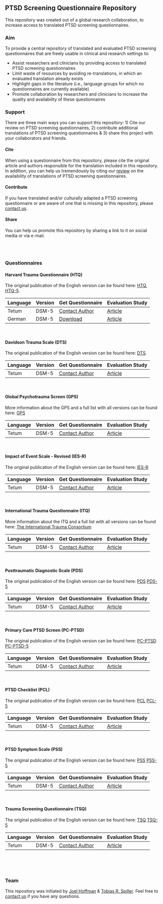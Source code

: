 
## PTSD Screening Questionnaire Repository

This repository was created out of a global research collaboration, to increase access to translated PTSD screening questionnaires. 

### Aim
To provide a central repository of translated and evaluated PTSD screening questionnaires that are freely usable in clinical and research settings to:

-	Assist researchers and clinicians by providing access to translated PTSD screening questionnaires
- Limit waste of resources by avoiding re-translations, in which an evaluated translation already exists
- Highlight gaps in the literature (i.e., language groups for which no questionnaires are currently available) 
- Promote collaboration by researchers and clinicians to increase the quality and availability of these questionnaires 

### Support
There are three main ways you can support this repository: 1) Cite our review  on PTSD screening questionnaires, 2) contribute additional translations of PTSD screening questionnaires & 3) share this project with your collaborators and friends.

#### Cite
When using a questionnaire from this repository, please cite the original article and authors responsible for the translation included in this repository. In addition, you can help us tremendously by citing our [review](ADD) on the availability of translations of PTSD screening questionnaires.

#### Contribute
If you have translated and/or culturally adapted a PTSD screening questionnaire or are aware of one that is missing in this repository, please [contact us](mailto:tobias.spiller@yale.edu).

#### Share
You can help us promote this repository by sharing a link to it on social media or via e-mail.

<br />
<br />

### Questionnaires
#### Harvard Trauma Questionnaire (HTQ)
The original publication of the English version can be found here: [HTQ](https://www.thelancet.com/journals/langlo/article/PIIS2214-109X(14)70196-2/fulltext), 
[HTQ-5](https://www.thelancet.com/journals/langlo/article/PIIS2214-109X(14)70196-2/fulltext).

| Language | Version | Get Questionnaire | Evaluation Study |
| :--- | :--- | :--- |  :--- |
| Tetum  | DSM-5 | [Contact Author](mailto:d.silove@unsw.edu.au) | [Article](https://www.thelancet.com/journals/langlo/article/PIIS2214-109X(14)70196-2/fulltext) | 
| German | DSM-5 | [Download](https://osf.io/ewf9h/download) | [Article](https://www.thelancet.com/journals/langlo/article/PIIS2214-109X(14)70196-2/fulltext) | 

<br />


#### Davidson Trauma Scale (DTS)
The original publication of the English version can be found here: [DTS](https://www.thelancet.com/journals/langlo/article/PIIS2214-109X(14)70196-2/fulltext). 

| Language | Version | Get Questionnaire | Evaluation Study |
| :--- | :--- | :--- |  :--- |
| Tetum  | DSM-5 | [Contact Author](mailto:d.silove@unsw.edu.au) | [Article](https://www.thelancet.com/journals/langlo/article/PIIS2214-109X(14)70196-2/fulltext) | 

<br />


#### Global Psychotrauma Screen (GPS)
More information about the GPS and a full list with all versions can be found here: [GPS](https://de.global-psychotrauma.net/gps) 

| Language | Version | Get Questionnaire | Evaluation Study |
| :--- | :--- | :--- |  :--- |
| Tetum  | DSM-5 | [Contact Author](mailto:d.silove@unsw.edu.au) | [Article](https://www.thelancet.com/journals/langlo/article/PIIS2214-109X(14)70196-2/fulltext) | 

<br />


#### Impact of Event Scale - Revised (IES-R)
The original publication of the English version can be found here: [IES-R](https://www.thelancet.com/journals/langlo/article/PIIS2214-109X(14)70196-2/fulltext)

| Language | Version | Get Questionnaire | Evaluation Study |
| :--- | :--- | :--- |  :--- |
| Tetum  | DSM-5 | [Contact Author](mailto:d.silove@unsw.edu.au) | [Article](https://www.thelancet.com/journals/langlo/article/PIIS2214-109X(14)70196-2/fulltext) | 

<br />


#### International Trauma Questionnaire (ITQ)
More information about the ITQ and a full list with all versions can be found here: [The International Trauma Consortium](https://www.traumameasuresglobal.com/itq) 

| Language | Version | Get Questionnaire | Evaluation Study |
| :--- | :--- | :--- |  :--- |
| Tetum  | DSM-5 | [Contact Author](mailto:d.silove@unsw.edu.au) | [Article](https://www.thelancet.com/journals/langlo/article/PIIS2214-109X(14)70196-2/fulltext) | 

<br />


#### Posttraumatic Diagnostic Scale (PDS)
The original publication of the English version can be found here: [PDS](https://www.thelancet.com/journals/langlo/article/PIIS2214-109X(14)70196-2/fulltext)
[PDS-5](https://www.thelancet.com/journals/langlo/article/PIIS2214-109X(14)70196-2/fulltext)

| Language | Version | Get Questionnaire | Evaluation Study |
| :--- | :--- | :--- |  :--- |
| Tetum  | DSM-5 | [Contact Author](mailto:d.silove@unsw.edu.au) | [Article](https://www.thelancet.com/journals/langlo/article/PIIS2214-109X(14)70196-2/fulltext) | 

<br />


#### Primary Care PTSD Screen (PC-PTSD)
The original publication of the English version can be found here: [PC-PTSD](https://www.thelancet.com/journals/langlo/article/PIIS2214-109X(14)70196-2/fulltext)
[PC-PTSD-5](https://www.thelancet.com/journals/langlo/article/PIIS2214-109X(14)70196-2/fulltext)

| Language | Version | Get Questionnaire | Evaluation Study |
| :--- | :--- | :--- |  :--- |
| Tetum  | DSM-5 | [Contact Author](mailto:d.silove@unsw.edu.au) | [Article](https://www.thelancet.com/journals/langlo/article/PIIS2214-109X(14)70196-2/fulltext) | 

<br />


#### PTSD Checklist (PCL)
The original publication of the English version can be found here: [PCL](https://www.thelancet.com/journals/langlo/article/PIIS2214-109X(14)70196-2/fulltext)
[PCL-5](https://www.thelancet.com/journals/langlo/article/PIIS2214-109X(14)70196-2/fulltext)

| Language | Version | Get Questionnaire | Evaluation Study |
| :--- | :--- | :--- |  :--- |
| Tetum  | DSM-5 | [Contact Author](mailto:d.silove@unsw.edu.au) | [Article](https://www.thelancet.com/journals/langlo/article/PIIS2214-109X(14)70196-2/fulltext) | 

<br />


#### PTSD Symptom Scale (PSS)
The original publication of the English version can be found here: [PSS](https://www.thelancet.com/journals/langlo/article/PIIS2214-109X(14)70196-2/fulltext)
[PSS-5](https://www.thelancet.com/journals/langlo/article/PIIS2214-109X(14)70196-2/fulltext)

| Language | Version | Get Questionnaire | Evaluation Study |
| :--- | :--- | :--- |  :--- |
| Tetum  | DSM-5 | [Contact Author](mailto:d.silove@unsw.edu.au) | [Article](https://www.thelancet.com/journals/langlo/article/PIIS2214-109X(14)70196-2/fulltext) | 

<br />


#### Trauma Screening Questionnaire (TSQ)
The original publication of the English version can be found here: [TSQ](https://www.thelancet.com/journals/langlo/article/PIIS2214-109X(14)70196-2/fulltext)
[TSQ-5](https://www.thelancet.com/journals/langlo/article/PIIS2214-109X(14)70196-2/fulltext)

| Language | Version | Get Questionnaire | Evaluation Study |
| :--- | :--- | :--- |  :--- |
| Tetum  | DSM-5 | [Contact Author](mailto:d.silove@unsw.edu.au) | [Article](https://www.thelancet.com/journals/langlo/article/PIIS2214-109X(14)70196-2/fulltext) | 

<br />
<br />
<br />


### Team
This repository was initiated by [Joel Hoffman](https://www.rtrp-research.com/joel-hoffman) & [Tobias R. Spiller](https://www.ptsdstresslab.org/lab-members). Feel free to [contact us](mailto:tobias.spiller@yale.edu) if you have any questions.
